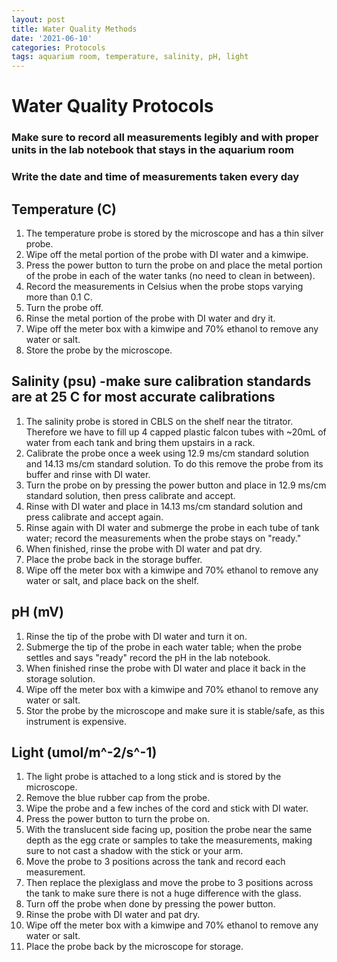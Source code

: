 ```yaml
---
layout: post
title: Water Quality Methods
date: '2021-06-10'
categories: Protocols
tags: aquarium room, temperature, salinity, pH, light
---
```

# Water Quality Protocols
### Make sure to record all measurements legibly and with proper units in the lab notebook that stays in the aquarium room
### Write the date and time of measurements taken every day

## Temperature (C)
1. The temperature probe is stored by the microscope and has a thin silver probe.
2. Wipe off the metal portion of the probe with DI water and a kimwipe.
3. Press the power button to turn the probe on and place the metal portion of the probe in each of the water tanks (no need to clean in between).
4. Record the measurements in Celsius when the probe stops varying more than 0.1 C.
5. Turn the probe off.
6. Rinse the metal portion of the probe with DI water and dry it.
7. Wipe off the meter box with a kimwipe and 70% ethanol to remove any water or salt.
8. Store the probe by the microscope.

## Salinity (psu) -make sure calibration standards are at 25 C for most accurate calibrations
1. The salinity probe is stored in CBLS on the shelf near the titrator. Therefore we have to fill up 4 capped plastic falcon tubes with ~20mL of water from each tank and bring them upstairs in a rack.
2. Calibrate the probe once a week using 12.9 ms/cm standard solution and 14.13 ms/cm standard solution. To do this remove the probe from its buffer and rinse with DI water.
3. Turn the probe on by pressing the power button and place in 12.9 ms/cm standard solution, then press calibrate and accept.
4. Rinse with DI water and place in 14.13 ms/cm standard solution and press calibrate and accept again.
5. Rinse again with DI water and submerge the probe in each tube of tank water; record the measurements when the probe stays on "ready."
6. When finished, rinse the probe with DI water and pat dry.
7. Place the probe back in the storage buffer.
8. Wipe off the meter box with a kimwipe and 70% ethanol to remove any water or salt, and place back on the shelf.

## pH (mV)
1. Rinse the tip of the probe with DI water and turn it on.
2. Submerge the tip of the probe in each water table; when the probe settles and says "ready" record the pH in the lab notebook.
3. When finished rinse the probe with DI water and place it back in the storage solution.
4. Wipe off the meter box with a kimwipe and 70% ethanol to remove any water or salt.
5. Stor the probe by the microscope and make sure it is stable/safe, as this instrument is expensive.


## Light (umol/m^-2/s^-1)
1. The light probe is attached to a long stick and is stored by the microscope.
2. Remove the blue rubber cap from the probe.
3. Wipe the probe and a few inches of the cord and stick with DI water.
4. Press the power button to turn the probe on.
5. With the translucent side facing up, position the probe near the same depth as the egg crate or samples to take the measurements, making sure to not cast a shadow with the stick or your arm.
6. Move the probe to 3 positions across the tank and record each measurement.
7. Then replace the plexiglass and move the probe to 3 positions across the tank to make sure there is not a huge difference with the glass.
8. Turn off the probe when done by pressing the power button.
9. Rinse the probe with DI water and pat dry.
10. Wipe off the meter box with a kimwipe and 70% ethanol to remove any water or salt.
11. Place the probe back by the microscope for storage.
